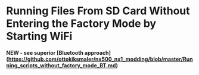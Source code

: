 # Running Files From SD Card Without Entering the Factory Mode by Starting WiFi

**NEW - see superior [Bluetooth approach] (https://github.com/ottokiksmaler/nx500_nx1_modding/blob/master/Running_scripts_without_factory_mode_BT.md)**
